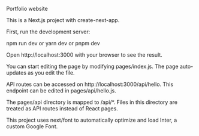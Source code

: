   Portfolio website
  
  This is a Next.js project with create-next-app.

  First, run the development server:
    
  npm run dev
   or
  yarn dev
   or
  pnpm dev

   Open http://localhost:3000 with your browser to see the result.

You can start editing the page by modifying pages/index.js. The page auto-updates as you edit the file.

API routes can be accessed on http://localhost:3000/api/hello. This endpoint can be edited in pages/api/hello.js.

The pages/api directory is mapped to /api/*. Files in this directory are treated as API routes instead of React pages.

This project uses next/font to automatically optimize and load Inter, a custom Google Font.
